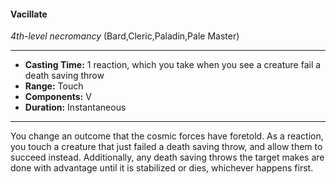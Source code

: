#### Vacillate
*4th-level necromancy* (Bard,Cleric,Paladin,Pale Master)
___
- **Casting Time:** 1 reaction, which you take when you see a creature fail a death saving throw
- **Range:** Touch
- **Components:** V
- **Duration:** Instantaneous
---
You change an outcome that the cosmic forces have foretold. As a reaction, you touch a creature that just failed a death saving throw, and allow them to succeed instead. Additionally, any death saving throws the target makes are done with advantage until it is stabilized or dies, whichever happens first.
